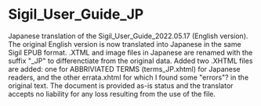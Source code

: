 # Sigil_User_Guide_JP
Japanese translation of the Sigil_User_Guide_2022.05.17 (English version).
The original English version is now translated into Japanese in the same Sigil EPUB format.  .XTML and image files in Japanese are renamed with the suffix "_JP" to differenctiate from the original data.
Added two .XHTML files are added: one for ABBRIVIATED TERMS (terms_JP.xhtml) for Japanese readers, and the other errata.xhtml for which I found some "errors"? in the original text.
The document is provided as-is status and the translator accepts no liability for any loss resulting from the use of the file.
